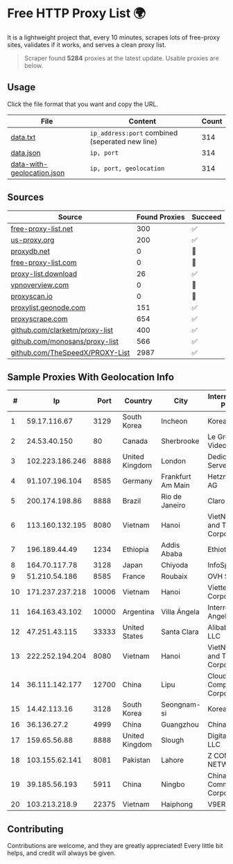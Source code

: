 
# Free HTTP Proxy List 🌍

It is a lightweight project that, every 10 minutes, scrapes lots of free-proxy sites, validates if it works, and serves a clean proxy list.


> Scraper found **5284** proxies at the latest update. Usable proxies are below.

## Usage

Click the file format that you want and copy the URL.


|File|Content|Count|
|----|-------|-----|
|[data.txt](https://raw.githubusercontent.com/themiralay/Proxy-List-World/master/data.txt)|`ip_address:port` combined (seperated new line)|314|
|[data.json](https://raw.githubusercontent.com/themiralay/Proxy-List-World/master/data.json)|`ip, port`|314|
|[data-with-geolocation.json](https://raw.githubusercontent.com/themiralay/Proxy-List-World/master/data-with-geolocation.json)|`ip, port, geolocation`|314|

## Sources

|Source|Found Proxies|Succeed|
|------|-------------|-------|
|[free-proxy-list.net](https://free-proxy-list.net)|300|✅|
|[us-proxy.org](https://www.us-proxy.org)|200|✅|
|[proxydb.net](http://proxydb.net)|0|🚫|
|[free-proxy-list.com](https://free-proxy-list.com/?page=&port=&type%5B%5D=http&type%5B%5D=https&up_time=0&search=Search)|0|🚫|
|[proxy-list.download](https://www.proxy-list.download/HTTP)|26|✅|
|[vpnoverview.com](https://vpnoverview.com/privacy/anonymous-browsing/free-proxy-servers)|0|🚫|
|[proxyscan.io](https://www.proxyscan.io)|0|🚫|
|[proxylist.geonode.com](https://proxylist.geonode.com/api/proxy-list?limit=300&page=1&sort_by=lastChecked&sort_type=desc&protocols=http,https)|151|✅|
|[proxyscrape.com](https://api.proxyscrape.com/v2/?request=displayproxies&protocol=http&timeout=10000&country=all&ssl=all&anonymity=all)|654|✅|
|[github.com/clarketm/proxy-list](https://raw.githubusercontent.com/clarketm/proxy-list/master/proxy-list-raw.txt)|400|✅|
|[github.com/monosans/proxy-list](https://raw.githubusercontent.com/monosans/proxy-list/main/proxies/http.txt)|566|✅|
|[github.com/TheSpeedX/PROXY-List](https://raw.githubusercontent.com/TheSpeedX/PROXY-List/master/http.txt)|2987|✅|


## Sample Proxies With Geolocation Info

|#|Ip|Port|Country|City|Internet Service Provider|
|-|--|----|-------|----|-------------------------|
|1|59.17.116.67|3129|South Korea|Incheon|Korea Telecom|
|2|24.53.40.150|80|Canada|Sherbrooke|Le Groupe Videotron Ltee|
|3|102.223.186.246|8888|United Kingdom|London|Dedicated Servers|
|4|91.107.196.104|8585|Germany|Frankfurt Am Main|Hetzner Online AG|
|5|200.174.198.86|8888|Brazil|Rio de Janeiro|Claro S.A|
|6|113.160.132.195|8080|Vietnam|Hanoi|VietNam Post and Telecom Corporation|
|7|196.189.44.49|1234|Ethiopia|Addis Ababa|Ethiotelecom|
|8|164.70.117.78|3128|Japan|Chiyoda|InfoSphere|
|9|51.210.54.186|8585|France|Roubaix|OVH SAS|
|10|171.237.237.218|10006|Vietnam|Hanoi|Viettel Corporation|
|11|164.163.43.102|10000|Argentina|Villa Ángela|Interret Villa Angela SRL|
|12|47.251.43.115|33333|United States|Santa Clara|Alibaba Cloud LLC|
|13|222.252.194.204|8080|Vietnam|Hanoi|VietNam Post and Telecom Corporation|
|14|36.111.142.177|12700|China|Lipu|Cloud Computing Corporation|
|15|14.42.113.16|3128|South Korea|Seongnam-si|Korea Telecom|
|16|36.136.27.2|4999|China|Guangzhou|China Mobile|
|17|159.65.56.88|8888|United Kingdom|Slough|DigitalOcean, LLC|
|18|103.155.62.141|8081|Pakistan|Lahore|Z COM NETWORKS|
|19|39.185.56.193|5911|China|Ningbo|China Mobile Communications Corporation|
|20|103.213.218.9|22375|Vietnam|Haiphong|V9ERP|



## Contributing

Contributions are welcome, and they are greatly appreciated! Every
little bit helps, and credit will always be given.

